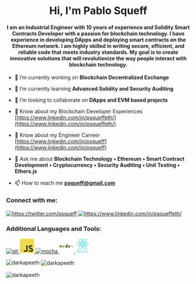 <h1 align="center">Hi, I'm Pablo Squeff</h1>
<h4 align="center">I am an Industrial Engineer with 10 years of experience and Solidity Smart Contracts Developer with a passion for blockchain technology. I have experience in developing DApps and deploying smart contracts on the Ethereum network. I am highly skilled in writing secure, efficient, and reliable code that meets industry standards. My goal is to create innovative solutions that will revolutionize the way people interact with blockchain technology.</h4>

- 🔭 I’m currently working on **Blockchain Decentralized Exchange**

- 🌱 I’m currently learning **Advanced Solidity and Security Auditing**

- 👯 I’m looking to collaborate on **DApps and EVM based projects**

- 📝 Know about my Blockchain Developer Experiences [https://www.linkedin.com/in/psqueffeth/](https://www.linkedin.com/in/psqueffeth/)

- 📄 Know about my Engineer Carreer [https://www.linkedin.com/in/psqueff](https://www.linkedin.com/in/psqueff) 

- 💬 Ask me about **Blockchain Technology • Ethereum • Smart Contract Development • Cryptocurrency • Security Auditing • Unit Testing • Ethers.js**

- 📫 How to reach me **psqueff@gmail.com**

<h3 align="left">Connect with me:</h3>
<p align="left">
<a href="https://twitter.com/https://twitter.com/psqueff" target="blank"><img align="center" src="https://raw.githubusercontent.com/rahuldkjain/github-profile-readme-generator/master/src/images/icons/Social/twitter.svg" alt="https://twitter.com/psqueff" height="30" width="40" /></a>
<a href="https://linkedin.com/in/https://www.linkedin.com/in/psqueffeth/" target="blank"><img align="center" src="https://raw.githubusercontent.com/rahuldkjain/github-profile-readme-generator/master/src/images/icons/Social/linked-in-alt.svg" alt="https://www.linkedin.com/in/psqueffeth/" height="30" width="40" /></a>
</p>

<h3 align="left">Additional Languages and Tools:</h3>
<p align="left"> <a href="https://git-scm.com/" target="_blank" rel="noreferrer"> <img src="https://www.vectorlogo.zone/logos/git-scm/git-scm-icon.svg" alt="git" width="40" height="40"/> </a> <a href="https://developer.mozilla.org/en-US/docs/Web/JavaScript" target="_blank" rel="noreferrer"> <img src="https://raw.githubusercontent.com/devicons/devicon/master/icons/javascript/javascript-original.svg" alt="javascript" width="40" height="40"/> </a> <a href="https://mochajs.org" target="_blank" rel="noreferrer"> <img src="https://www.vectorlogo.zone/logos/mochajs/mochajs-icon.svg" alt="mocha" width="40" height="40"/> </a> <a href="https://nodejs.org" target="_blank" rel="noreferrer"> <img src="https://raw.githubusercontent.com/devicons/devicon/master/icons/nodejs/nodejs-original-wordmark.svg" alt="nodejs" width="40" height="40"/> </a> <a href="https://reactjs.org/" target="_blank" rel="noreferrer"> <img src="https://raw.githubusercontent.com/devicons/devicon/master/icons/react/react-original-wordmark.svg" alt="react" width="40" height="40"/> </a> </p>

<p><img align="left" src="https://github-readme-stats.vercel.app/api/top-langs?username=darkapeeth&show_icons=true&locale=en&layout=compact" alt="darkapeeth" /></p>

<p>&nbsp;<img align="center" src="https://github-readme-stats.vercel.app/api?username=darkapeeth&show_icons=true&locale=en" alt="darkapeeth" /></p>

<p><img align="center" src="https://github-readme-streak-stats.herokuapp.com/?user=darkapeeth&" alt="darkapeeth" /></p>


